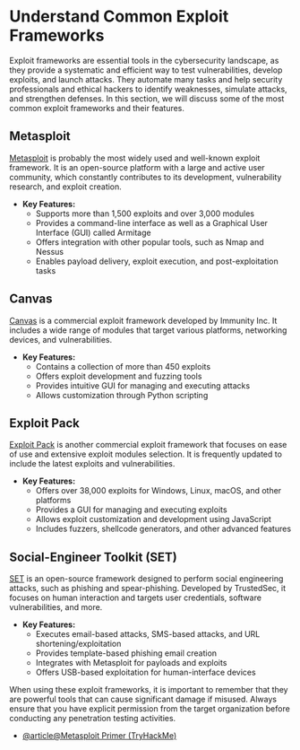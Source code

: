 # Understand Common Exploit Frameworks

Exploit frameworks are essential tools in the cybersecurity landscape, as they provide a systematic and efficient way to test vulnerabilities, develop exploits, and launch attacks. They automate many tasks and help security professionals and ethical hackers to identify weaknesses, simulate attacks, and strengthen defenses. In this section, we will discuss some of the most common exploit frameworks and their features.

## Metasploit

[Metasploit](https://www.metasploit.com/) is probably the most widely used and well-known exploit framework. It is an open-source platform with a large and active user community, which constantly contributes to its development, vulnerability research, and exploit creation.

- **Key Features:**
  - Supports more than 1,500 exploits and over 3,000 modules
  - Provides a command-line interface as well as a Graphical User Interface (GUI) called Armitage
  - Offers integration with other popular tools, such as Nmap and Nessus
  - Enables payload delivery, exploit execution, and post-exploitation tasks

## Canvas

[Canvas](https://www.immunityinc.com/products/canvas/) is a commercial exploit framework developed by Immunity Inc. It includes a wide range of modules that target various platforms, networking devices, and vulnerabilities.

- **Key Features:**
  - Contains a collection of more than 450 exploits
  - Offers exploit development and fuzzing tools
  - Provides intuitive GUI for managing and executing attacks
  - Allows customization through Python scripting

## Exploit Pack

[Exploit Pack](https://exploitpack.com/) is another commercial exploit framework that focuses on ease of use and extensive exploit modules selection. It is frequently updated to include the latest exploits and vulnerabilities.

- **Key Features:**
  - Offers over 38,000 exploits for Windows, Linux, macOS, and other platforms
  - Provides a GUI for managing and executing exploits
  - Allows exploit customization and development using JavaScript
  - Includes fuzzers, shellcode generators, and other advanced features

## Social-Engineer Toolkit (SET)

[SET](https://github.com/trustedsec/social-engineer-toolkit) is an open-source framework designed to perform social engineering attacks, such as phishing and spear-phishing. Developed by TrustedSec, it focuses on human interaction and targets user credentials, software vulnerabilities, and more.

- **Key Features:**
  - Executes email-based attacks, SMS-based attacks, and URL shortening/exploitation
  - Provides template-based phishing email creation
  - Integrates with Metasploit for payloads and exploits
  - Offers USB-based exploitation for human-interface devices

When using these exploit frameworks, it is important to remember that they are powerful tools that can cause significant damage if misused. Always ensure that you have explicit permission from the target organization before conducting any penetration testing activities.

- [@article@Metasploit Primer (TryHackMe)](https://tryhackme.com/room/rpmetasploit)